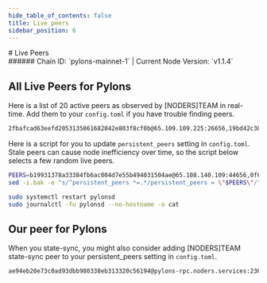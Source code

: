 ```yaml
---
hide_table_of_contents: false
title: Live peers
sidebar_position: 6
---
```


<div class="h1-with-icon icon-pylons">
# Live Peers
</div>
###### Chain ID: `pylons-mainnet-1` | Current Node Version: `v1.1.4`

## All Live Peers for Pylons
Here is a list of 20 active peers as observed by [NODERS]TEAM in real-time. Add them to your `config.toml` if you have trouble finding peers.

```bash
2fbafcad63eefd2053135061682042e803f8cf0b@65.109.109.225:26656,19bd42c383fc38920ff6c82a351a8a6284199466@65.108.199.26:16656,dea08fa4f608d954890631468fdf4de3ba1ae103@138.201.225.104:47256,ac927f72c6fd74268202650d123f718ddf4a499c@142.132.158.9:19456,e55c36e7ce120599701b14532c864bec57d4477b@161.97.132.66:26656,988d088c61a7cbf458304971ebb0d5cd1d6c08d0@142.132.156.99:20256,d0769a0e7fa1fc86baa0b2b9e9c6d9f7ba2dd2b6@46.4.23.108:36656,6144bf581d89212bf294de31e66f94d628f09053@65.109.92.235:38656,f107788139a878c013e9cf580f3747961e92cfde@95.216.92.229:26656,fb181add2c43b9f4c283eb171dafc94fd7b56b07@78.46.109.138:22656,3c3dd9b334bcc9b6edaee345ff1b62be65b803e0@148.113.162.234:26656,e536c69a1ea332c8242a4178cf4f1a125bf08ee8@65.108.200.61:11224,e9e64412c3d43de4f2e5f7a3e9289b4190e4ed78@88.198.32.17:33656,dcd20401417eabeec46297be26c93e2e0b3f029d@5.161.229.9:26656,57f67656b255c663e8307855ee8e1611845a2e5f@176.9.92.135:60856,0f606f3fa1290d86e514a22a2b6a96ef4b58c70d@195.201.202.39:26666,88842d9e1b2e95cdd95227ae6d952b0fa6290737@84.16.241.18:29656,eafc1b2004058dbba696ca82ddafae19831e1817@89.116.27.24:27156,030e6a01aef8913bcee33b957e9204986203bc81@135.125.4.73:46656,b19931378a33384fb6ac004d7e55b494031504ae@65.108.140.109:44656
```

Here is a script for you to update `persistent_peers` setting in `config.toml`. Stale peers can cause node inefficiency over time, so the script below selects a few random live peers.

```bash
PEERS=b19931378a33384fb6ac004d7e55b494031504ae@65.108.140.109:44656,0f606f3fa1290d86e514a22a2b6a96ef4b58c70d@195.201.202.39:26666,dcd20401417eabeec46297be26c93e2e0b3f029d@5.161.229.9:26656,e536c69a1ea332c8242a4178cf4f1a125bf08ee8@65.108.200.61:11224,fb181add2c43b9f4c283eb171dafc94fd7b56b07@78.46.109.138:22656
sed -i.bak -e "s/^persistent_peers *=.*/persistent_peers = \"$PEERS\"/" ~/.pylonsd/config/config.toml

sudo systemctl restart pylonsd
sudo journalctl -fu pylonsd --no-hostname -o cat
```

## Our peer for Pylons
When you state-sync, you might also consider adding [NODERS]TEAM state-sync peer to your persistent_peers setting in `config.toml`.

```bash
ae94eb20e73c0ad93dbb980338eb313320c56194@pylons-rpc.noders.services:23656
```
